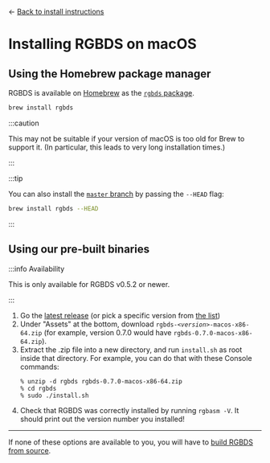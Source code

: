 
<hgroup>

← [Back to install instructions](/install)

# Installing RGBDS on macOS

</hgroup>

## Using the Homebrew package manager

RGBDS is available on [Homebrew](https://brew.sh) as the [`rgbds` package](https://formulae.brew.sh/formula/rgbds).

```bash
brew install rgbds
```

:::caution

This may not be suitable if your version of macOS is too old for Brew to support it.
(In particular, this leads to very long installation times.)

:::

:::tip

You can also install the [`master` branch](/docs/master) by passing the `--HEAD` flag:
```bash
brew install rgbds --HEAD
```

:::

## Using our pre-built binaries

:::info Availability

This is only available for RGBDS v0.5.2 or newer.

:::

1. Go the [latest release](https://github.com/gbdev/rgbds/releases/latest) (or pick a specific version from [the list](https://github.com/gbdev/rgbds/releases))
2. Under "Assets" at the bottom, download <code>rgbds-<var>&lt;version&gt;</var>-macos-x86-64.zip</code> (for example, version 0.7.0 would have `rgbds-0.7.0-macos-x86-64.zip`).
3. Extract the .zip file into a new directory, and run `install.sh` as root inside that directory.
   For example, you can do that with these Console commands:
   ```console
   % unzip -d rgbds rgbds-0.7.0-macos-x86-64.zip
   % cd rgbds
   % sudo ./install.sh
   ```
4. Check that RGBDS was correctly installed by running `rgbasm -V`.
   It should print out the version number you installed!

---

If none of these options are available to you, you will have to [build RGBDS from source](source).
